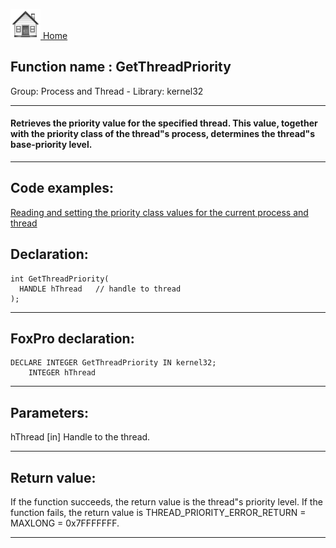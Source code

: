 [<img src="../../images/home.png"> Home ](https://github.com/VFPX/Win32API)  

## Function name : GetThreadPriority
Group: Process and Thread - Library: kernel32    
***  


#### Retrieves the priority value for the specified thread. This value, together with the priority class of the thread"s process, determines the thread"s base-priority level.
***  


## Code examples:
[Reading and setting the priority class values for the current process and thread](../../samples/sample_218.md)  

## Declaration:
```foxpro  
int GetThreadPriority(
  HANDLE hThread   // handle to thread
);  
```  
***  


## FoxPro declaration:
```foxpro  
DECLARE INTEGER GetThreadPriority IN kernel32;
	INTEGER hThread  
```  
***  


## Parameters:
hThread 
[in] Handle to the thread.   
***  


## Return value:
If the function succeeds, the return value is the thread"s priority level. If the function fails, the return value is THREAD_PRIORITY_ERROR_RETURN = MAXLONG = 0x7FFFFFFF.  
***  

